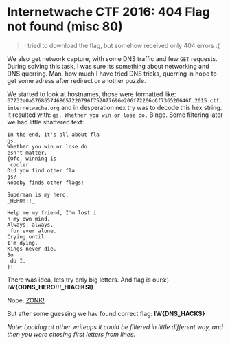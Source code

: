 # Internetwache CTF 2016: 404 Flag not found (misc 80)  


> I tried to download the flag, but somehow received only 404 errors :(

We also get network capture, with some DNS traffic and few `GET` requests. During solving this task, I was sure its something about networking and DNS querring. Man, how much I have tried DNS tricks, querring in hope to get some adress after redirect or another puzzle. 

We started to look at hostnames, those were formatted like: `67732e0a5768657468657220796f752077696e206f72206c6f736520646f.2015.ctf.internetwache.org` and in desperation nex try was to decode this hex string. It resulted with: `gs. Whether you win or lose do.` Bingo. Some filtering later we had little shattered text:

```
In the end, it's all about fla
gs.
Whether you win or lose do
esn't matter.
{Ofc, winning is
 cooler
Did you find other fla
gs?
Noboby finds other flags!

Superman is my hero.
_HERO!!!_

Help me my friend, I'm lost i
n my own mind.
Always, always,
 for ever alone.
Crying until 
I'm dying.
Kings never die.
So
 do I.
}!
```

There was idea, lets try only big letters. And flag is ours:) **IW{ODNS_HERO!!!_HIACIKSI}**

Nope. [ZONK!](https://en.wikipedia.org/wiki/Let%27s_Make_a_Deal)

But after some guessing we hav found correct flag:
**IW{DNS_HACKS}**

_Note: Looking at other writeups it could be filtered in little different way, and then you were chosing first letters from lines._

